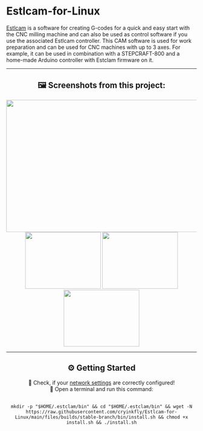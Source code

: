 # Estlcam-for-Linux

<a href="https://www.estlcam.de/">Estlcam</a> is a software for creating G-codes for a quick and easy start with the CNC milling machine and can also be used as control software if you use the associated Estlcam controller. This CAM software is used for work preparation and can be used for CNC machines with up to 3 axes. For example, it can be used in combination with a STEPCRAFT-800 and a home-made Arduino controller with Estclam firmware on it.

---

<div id="estclam-project-screenshots" align="center">
<h2>🖼 Screenshots from this project:</h2>
<img src="https://user-images.githubusercontent.com/79079633/224741741-68e78f5f-8d74-46a7-9c51-b8725448d0d5.png" width="700px" height="350px">
</br>
<img src="https://user-images.githubusercontent.com/79079633/224741750-651bb355-ddae-47eb-bc6c-d96fb39201e5.png" width="200px" height="150px">
<img src="https://user-images.githubusercontent.com/79079633/224741762-ff191dda-a6d2-4ba6-a3ce-02a1e5301527.png" width="200px" height="150px">
<img src="https://user-images.githubusercontent.com/79079633/224741727-65e5ef04-d94d-4a88-bbbf-30991ab7c2cf.png" width="200px" height="150px">
</div>

---

<div id="fusion360-installation" align="center">
<h2>⚙️ Getting Started</h3>
🔹 Check, if your <a href="https://github.com/cryinkfly/Autodesk-Fusion-360-for-Linux/tree/main/files/extras/network/etc">network settings</a> are correctly configured!
</br>
🔹 Open a terminal and run this command:
</br></br>

    mkdir -p "$HOME/.estclam/bin" && cd "$HOME/.estclam/bin" && wget -N https://raw.githubusercontent.com/cryinkfly/Estlcam-for-Linux/main/files/builds/stable-branch/bin/install.sh && chmod +x install.sh && ./install.sh





